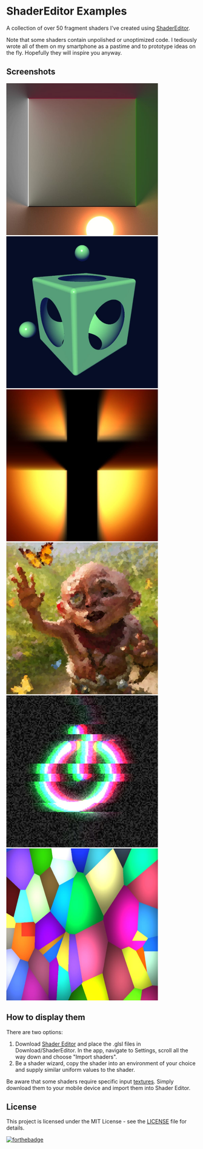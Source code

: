 # ShaderEditor Examples
A collection of over 50 fragment shaders I've created using [ShaderEditor](https://github.com/markusfisch/ShaderEditor).

Note that some shaders contain unpolished or unoptimized code. I tediously wrote all of them on my smartphone as a pastime and to prototype ideas on the fly. Hopefully they will inspire you anyway.

## Screenshots
<img src="Screenshots/Realtime 2D Global Illumination.jpg" width="400"/> <img src="Screenshots/Simple Raytracer.jpg" width="400"/> <img src="Screenshots/Temporal Godrays.jpg" width="400"/> <img src="Screenshots/Image Voronoi Filter.jpg" width="400"/> <img src="Screenshots/Glitch.jpg" width="400"/> <img src="Screenshots/Jump Flood Voronoi.jpg" width="400"/>

## How to display them
There are two options:
1. Download [Shader Editor](https://play.google.com/store/apps/details?id=de.markusfisch.android.shadereditor&hl=en) and place the .glsl files in Download/ShaderEditor. In the app, navigate to Settings, scroll all the way down and choose "Import shaders".
2. Be a shader wizard, copy the shader into an environment of your choice and supply similar uniform values to the shader.

Be aware that some shaders require specific input [textures](Textures). Simply download them to your mobile device and import them into Shader Editor.

## License
This project is licensed under the MIT License - see the [LICENSE](LICENSE) file for details.

[![forthebadge](https://forthebadge.com/images/badges/designed-in-etch-a-sketch.svg)](https://forthebadge.com)
